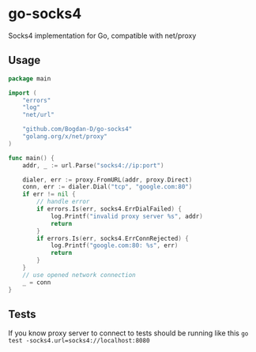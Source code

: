 # go-socks4
Socks4 implementation for Go, compatible with net/proxy

## Usage

```go
package main

import (
	"errors"
	"log"
	"net/url"

	"github.com/Bogdan-D/go-socks4"
	"golang.org/x/net/proxy"
)

func main() {
	addr, _ := url.Parse("socks4://ip:port")

	dialer, err := proxy.FromURL(addr, proxy.Direct)
	conn, err := dialer.Dial("tcp", "google.com:80")
	if err != nil {
		// handle error
		if errors.Is(err, socks4.ErrDialFailed) {
			log.Printf("invalid proxy server %s", addr)
			return
		}
		if errors.Is(err, socks4.ErrConnRejected) {
			log.Printf("google.com:80: %s", err)
			return
		}
	}
	// use opened network connection
	_ = conn
}
```


## Tests
If you know proxy server to connect to tests should be running like this
`
go test -socks4.url=socks4://localhost:8080
`




